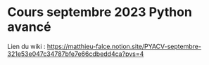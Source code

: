 # Cours septembre 2023 Python avancé 

Lien du wiki : https://matthieu-falce.notion.site/PYACV-septembre-321e53e047c34787bfe7e66cdbedd4ca?pvs=4 
